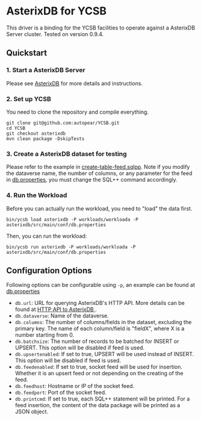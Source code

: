 <!--
Copyright (c) 2015-2016 YCSB contributors. All rights reserved.

Licensed under the Apache License, Version 2.0 (the "License"); you
may not use this file except in compliance with the License. You
may obtain a copy of the License at

http://www.apache.org/licenses/LICENSE-2.0

Unless required by applicable law or agreed to in writing, software
distributed under the License is distributed on an "AS IS" BASIS,
WITHOUT WARRANTIES OR CONDITIONS OF ANY KIND, either express or
implied. See the License for the specific language governing
permissions and limitations under the License. See accompanying
LICENSE file.
-->

# AsterixDB for YCSB
This driver is a binding for the YCSB facilities to operate against a AsterixDB Server cluster. Tested on version 0.9.4.

## Quickstart

### 1. Start a AsterixDB Server
Please see [AsterixDB](https://ci.apache.org/projects/asterixdb/index.html) for more details and instructions.

### 2. Set up YCSB
You need to clone the repository and compile everything.

```
git clone git@github.com:autopear/YCSB.git
cd YCSB
git checkout asterixdb
mvn clean package -DskipTests
```

### 3. Create a AsterixDB dataset for testing
Please refer to the example in [create-table-feed.sqlpp](src/main/conf/create-table-feed.sqlpp). Note if you modify the dataverse name, the number of columns, or any parameter for the feed in [db.properties](src/main/conf/db.properties), you must change the SQL++ command accordingly.

### 4. Run the Workload
Before you can actually run the workload, you need to "load" the data first.

```
bin/ycsb load asterixdb -P workloads/workloada -P asterixdb/src/main/conf/db.properties
```

Then, you can run the workload:

```
bin/ycsb run asterixdb -P workloads/workloada -P asterixdb/src/main/conf/db.properties
```

## Configuration Options
Following options can be configurable using `-p`, an example can be found at [db.properties](src/main/conf/db.properties)

* `db.url`: URL for querying AsterixDB's HTTP API. More details can be found at [HTTP API to AsterixDB
](https://ci.apache.org/projects/asterixdb/api.html).
* `db.dataverse`: Name of the dataverse.
* `db.columns`: The number of columns/fields in the dataset, excluding the primary key. The name of each column/field is "fieldX", where X is a number starting from 0.
* `db.batchsize`: The number of records to be batched for INSERT or UPSERT. This option will be disabled if feed is used.
* `db.upsertenabled`: If set to true, UPSERT will be used instead of INSERT. This option will be disabled if feed is used.
* `db.feedenabled`: If set to true, socket feed will be used for insertion. Whether it is an upsert feed or not depending on the creating of the feed.
* `db.feedhost`: Hostname or IP of the socket feed.
* `db.feedport`: Port of the socket feed.
* `db.printcmd`: If set to true, each SQL++ statement will be printed. For a feed insertion, the content of the data package will be printed as a JSON object.
